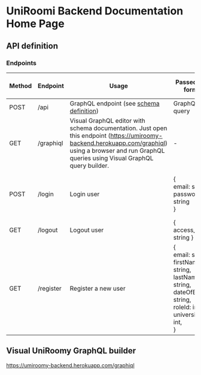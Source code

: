 # UniRoomi Backend Documentation Home Page

## API definition

### Endpoints

| Method     | Endpoint         | Usage                                                  | Passed data format        | Returned data format                                                |
|--------    |--------------    |----------------------------------------------------    |-----------------------    |-----------------------------------------------------------------    |
| POST       | /api             | GraphQL endpoint (see <a href="https://uniroomy-backend.herokuapp.com/graphiql" target="_blank">schema definition</a>) | GraphQL query             | { data: object }                                  |
| GET        | /graphiql        | Visual GraphQL editor with schema documentation. Just open this endpoint (<a href="https://uniroomy-backend.herokuapp.com/graphiql" target="_blank">https://umiroomy-backend.herokuapp.com/graphiql</a>) using a browser and run GraphQL queries using Visual GraphQL query builder. | -                         | -                                  |
| POST       | /login           | Login user                                             | {<br/> email: string,<br/> password: string<br/>} |  {<br/>user: object,<br/> token: string<br/>}      |
| GET        | /logout          | Logout user                                          | { access_token: string }  |  -      |
| GET        | /register        | Register a new user                                    | {<br/> email: string,<br/> firstName: string,<br/> lastName: string,<br/> dateOfBirth: string,<br/>roleId: int,<br/>universityId: int,<br/>}  |  -      |

## Visual UniRoomy GraphQL builder

  <a href="https://uniroomy-backend.herokuapp.com/graphiql" target="_blank">https://umiroomy-backend.herokuapp.com/graphiql</a>
